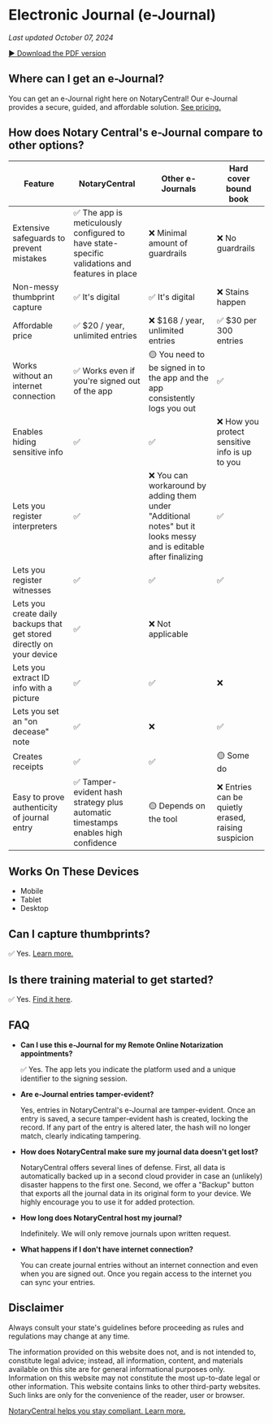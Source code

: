 # Electronic Journal (e-Journal)

_Last updated October 07, 2024_

[▶︎ Download the PDF version](/blog-pdf/ejournal.pdf)

<!--STATE_PICKER-->

## Where can I get an e-Journal?

You can get an e-Journal right here on NotaryCentral! Our e-Journal provides a secure, guided, and affordable solution. [See pricing.](https://www.notarycentral.org/pricing)

## How does Notary Central's e-Journal compare to other options?

| Feature | NotaryCentral | Other e-Journals | Hard cover bound book |
| --- | --- | --- | --- |
| Extensive safeguards to prevent mistakes | ✅ The app is meticulously configured to have state-specific validations and features in place | ❌ Minimal amount of guardrails | ❌ No guardrails |
| Non-messy thumbprint capture | ✅ It's digital | ✅ It's digital | ❌ Stains happen |
| Affordable price | ✅ $20 / year, unlimited entries | ❌ $168 / year, unlimited entries | ✅ $30 per 300 entries |
| Works without an internet connection | ✅ Works even if you're signed out of the app | 🟡 You need to be signed in to the app and the app consistently logs you out | ✅ |
| Enables hiding sensitive info | ✅ | ✅ | ❌ How you protect sensitive info is up to you |
| Lets you register interpreters | ✅ | ❌ You can workaround by adding them under "Additional notes" but it looks messy and is editable after finalizing | ✅ |
| Lets you register witnesses | ✅ | ✅ | ✅ |
| Lets you create daily backups that get stored directly on your device | ✅ | ❌ Not applicable |  |
| Lets you extract ID info with a picture | ✅ | ✅ | ❌ |
| Lets you set an "on decease" note | ✅ | ❌ | ✅ |
| Creates receipts | ✅ | ✅ | 🟡 Some do |
| Easy to prove authenticity of journal entry | ✅ Tamper-evident hash strategy plus automatic timestamps enables high confidence | 🟡 Depends on the tool | ❌ Entries can be quietly erased, raising suspicion |

## Works On These Devices

- Mobile
- Tablet
- Desktop

## Can I capture thumbprints?

✅ Yes. [Learn more.](https://www.notarycentral.org/post/capturing-thumbprints-in-your-e-journal)

## Is there training material to get started?

✅ Yes. [Find it here](https://www.notarycentral.org/training/how-to-use-electronic-journal).

## FAQ

- **Can I use this e-Journal for my Remote Online Notarization appointments?**

  ✅ Yes. The app lets you indicate the platform used and a unique identifier to the signing session.

- **Are e-Journal entries tamper-evident?**

  Yes, entries in NotaryCentral's e-Journal are tamper-evident. Once an entry is saved, a secure tamper-evident hash is created, locking the record. If any part of the entry is altered later, the hash will no longer match, clearly indicating tampering.

- **How does NotaryCentral make sure my journal data doesn't get lost?**

  NotaryCentral offers several lines of defense. First, all data is automatically backed up in a second cloud provider in case an (unlikely) disaster happens to the first one. Second, we offer a "Backup" button that exports all the journal data in its original form to your device. We highly encourage you to use it for added protection.

- **How long does NotaryCentral host my journal?**

  Indefinitely. We will only remove journals upon written request.

- **What happens if I don't have internet connection?**

  You can create journal entries without an internet connection and even when you are signed out. Once you regain access to the internet you can sync your entries.

## Disclaimer

Always consult your state's guidelines before proceeding as rules and regulations may change at any time.

The information provided on this website does not, and is not intended to, constitute legal advice; instead, all information, content, and materials available on this site are for general informational purposes only. Information on this website may not constitute the most up-to-date legal or other information. This website contains links to other third-party websites. Such links are only for the convenience of the reader, user or browser.

[NotaryCentral helps you stay compliant. Learn more.](/compliance)
